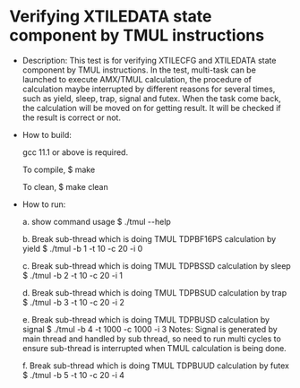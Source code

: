 Verifying XTILEDATA state component by TMUL instructions
====================

- Description:
This test is for verifying XTILECFG and XTILEDATA state component
by TMUL instructions. In the test, multi-task can be launched to
execute AMX/TMUL calculation, the procedure of calculation maybe
interrupted by different reasons for several times, such as yield,
sleep, trap, signal and futex. When the task come back, the
calculation will be moved on for getting result. It will be checked
if the result is correct or not.

- How to build:

    gcc 11.1 or above is required.

    To compile,
    $ make

    To clean,
    $ make clean

- How to run:

    a. show command usage
    $ ./tmul --help

    b. Break sub-thread which is doing TMUL TDPBF16PS calculation by yield
    $ ./tmul -b 1 -t 10 -c 20 -i 0

    c. Break sub-thread which is doing TMUL TDPBSSD calculation by sleep
    $ ./tmul -b 2 -t 10 -c 20 -i 1

    d. Break sub-thread which is doing TMUL TDPBSUD calculation by trap
    $ ./tmul -b 3 -t 10 -c 20 -i 2

    e. Break sub-thread which is doing TMUL TDPBUSD calculation by signal
    $ ./tmul -b 4 -t 1000 -c 1000 -i 3
    Notes: Signal is generated by main thread and handled by sub thread,
    so need to run multi cycles to ensure sub-thread is interrupted when
    TMUL calculation is being done.

    f. Break sub-thread which is doing TMUL TDPBUUD calculation by futex
    $ ./tmul -b 5 -t 10 -c 20 -i 4
